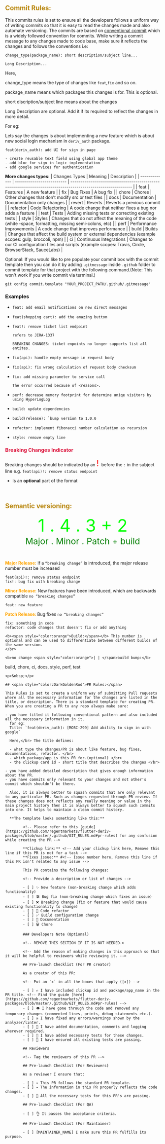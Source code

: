 ## <span style="color:DarkGoldenRod">Commit Rules:</span>
This commits rules is set to ensure all the developers follows a uniform way of writing commits so that it is easy to read the changes made and also automate versioning.
The commits are based on [conventional commit](https://www.conventionalcommits.org/en/v1.0.0/) which is a widely followed convention for commits. While writing a commit message to any changes made to code base, make sure it reflects the changes and follows the conventions i.e:

```
change_type(package_name): short description/subject line...

Long Description...
```

Here,

change_type means the type of changes like `feat`,`fix` and so on.

package_name means which packages this changes is for. This is optional.

short discription/subject line means about the changes

Long Description are optional. Add it if its required to reflect the changes in more detail.

For eg:

Lets say the changes is about implementing a new feature which is about new social login mechanism in `deriv_auth` package.

```
feat(deriv_auth): add UI for sign in page

- create reusable text field using global app theme
- add bloc for sign in logic implementation
- add google services for authentication
```
<b>More changes types:</b>
| Changes Types | Meaning                    | Description                                                                                                   |
| ------------- | -------------------------- | ------------------------------------------------------------------------------------------------------------- |
| feat          | Features                   | A new feature                                                                                                 |
| fix           | Bug Fixes                  | A bug fix                                                                                                     |
| chore         | Chores                     | Other changes that don’t modify src or test files                                                             |
| docs          | Docume­ntation             | Docume­ntation only changes                                                                                   |
| revert        | Reverts                    | Reverts a previous commit                                                                                     |
| refactor      | Code Refact­oring          | A code change that neither fixes a bug nor adds a feature                                                     |
| test          | Tests                      | Adding missing tests or correcting existing tests                                                             |
| style         | Styles                     | Changes that do not affect the meaning of the code (white­ -space, format­ting, missing semi-c­olons, etc)    |
| perf          | Perfor­mance Improv­ements | A code change that improves perfor­mance                                                                      |
| build         | Builds                     | Changes that affect the build system or external depend­encies (example scopes: gulp, broccoli, npm)          |
| ci            | Continuous Integr­ations   | Changes to our CI config­uration files and scripts (example scopes: Travis, Circle, Browse­rStack, SauceLabs) |

Optional: If you would like to pre populate your commit box with the commit template then you can do it by adding `.gitmessage` inside `.github` folder to commit template for that project with the following command.(Note: This won't work if you write commit via terminal.)

`git config commit.template "YOUR_PROJECT_PATH/.github/.gitmessage"`

### Examples
* ```
  feat: add email notifications on new direct messages
  ```
* ```
  feat(shopping cart): add the amazing button
  ```
* ```
  feat!: remove ticket list endpoint

  refers to JIRA-1337

  BREAKING CHANGES: ticket enpoints no longer supports list all entites.
  ```
* ```
  fix(api): handle empty message in request body
  ```
* ```
  fix(api): fix wrong calculation of request body checksum
  ```
* ```
  fix: add missing parameter to service call

  The error occurred because of <reasons>.
  ```
* ```
  perf: decrease memory footprint for determine uniqe visitors by using HyperLogLog
  ```
* ```
  build: update dependencies
  ```
* ```
  build(release): `bump version to 1.0.0
  ```
* ```
  refactor: implement fibonacci number calculation as recursion
  ```
* ```
  style: remove empty line
  ```
### <span style="color:Crimson">Breaking Changes Indicator</span>
Breaking changes should be indicated by an 
<span style="color:red;font-size:2em"> ! </span> 
before the `:` in the subject line e.g. `feat(api)!: remove status endpoint`
* Is an **optional** part of the format


<p>&nbsp;</p>

## <span style="color:DarkGoldenRod">Semantic versioning:
<center><span style="color:lime; font-size: 4em;">1 . 4 . 3 + 2</span></center>
<center><span style="color:green; font-size: 2em;">Major . Minor . Patch + build</span></center>
<p>&nbsp;</p>

<b><span style="color:orange">Major Release:</span></b>
If a ```“breaking change”``` is introduced, the major release number must be increased

```
feat(api)!: remove status endpoint
fix!: bug fix with breaking change
```

<b><span style="color:orange">Minor Release:</span></b>
New features have been introduced, which are backwards compatible ```no “breaking changes”```


```
feat: new feature
```

<b><span style="color:orange">Patch Release: </span></b>
Bug fixes ```no “breaking changes”```</br>
```
fix: something in code
refactor: code changes that doesn't fix or add anything

<b><span style="color:orange">Build:</span></b> This number is optional and can be used to differentiate between different builds of the same version.
</br>

<b>no change <span style="color:orange">| | </span>build bump:</b>
```
build, chore, ci, docs, style, perf, test
```
<p>&nbsp;</p>

## <span style="color:DarkGoldenRod">PR Rules:</span>

This Rules is set to create a uniform way of submitting Pull requests where all the necessary information for the changes are listed in the title, or description. There is a standard template for creating PR. When you are creating a PR to any repo always make sure:

- you have titled it following conventional pattern and also included all the necessary information in it.
  for eg:
  Title: `feat(deriv_auth): [MOBC-299] Add ability to sign in with google`

  Here,</br> The title defines:

  - what type the changes/PR is about like feature, bug fixes, documentations, refactor. </br>
  - which package/app is this PR for.(optional) </br>
  - the clickup card id - short title that describes the changes </br>

- you have added detailed description that gives enough information about the PR.
- you have commits only relevant to your changes and not other's commit which shouldn't be there.

  Also, it is always better to squash commits that are only relevant to any particular PR. Such as changes requested through PR review. If these changes does not reflects any really meaning or value in the main project history then it is always better to squash such commits into one. It helps to maintain a clean commit history.

  **The template looks something like this:**

        <!-- Please refer to this [guide](https://github.com/regentmarkets/flutter-deriv-packages/blob/master/.github/GIT_RULES.md#pr-rules) for any confusion while creating the PR -->

        **Clickup link:** <!-- Add your clickup link here, Remove this line if this PR is not for a task -->
        **Fixes issue:** #<!-- Issue number here, Remove this line if this PR isn't related to any issue -->

        This PR contains the following changes:

        <!-- Provide a description or list of changes -->

        - [ ] ✨ New feature (non-breaking change which adds functionality)
        - [ ] 🛠️ Bug fix (non-breaking change which fixes an issue)
        - [ ] ❌ Breaking change (fix or feature that would cause existing functionality to change)
        - [ ] 🧹 Code refactor
        - [ ] ✅ Build configuration change
        - [ ] 📝 Documentation
        - [ ] 🗑️ Chore

        ### Developers Note (Optional)

        <!-- REMOVE THIS SECTION IF IT IS NOT NEEDED.>

        <!-- Add the reason of making changes in this approach so that it will be helpful to reviewers while reviewing it. -->

        ## Pre-launch Checklist (For PR creator)

        As a creator of this PR:

        <!-- Put an `x` in all the boxes that apply ([x]) -->

        - [ ] ✍️ I have included clickup id and package/app_name in the PR title. <!-- Find the guide [here](https://github.com/regentmarkets/flutter-deriv-packages/blob/master/.github/GIT_RULES.md#pr-rules) -->
        - [ ] 👁️ I have gone through the code and removed any temporary changes (commented lines, prints, debug statements etc.).
        - [ ] ⚒️ I have fixed any errors/warnings shown by the analyzer/linter.
        - [ ] 📝 I have added documentation, comments and logging wherever required.
        - [ ] 🧪 I have added necessary tests for these changes.
        - [ ] 🔎 I have ensured all existing tests are passing.

        ## Reviewers

        <!-- Tag the reviewers of this PR -->

        ## Pre-launch Checklist (For Reviewers)

        As a reviewer I ensure that:

        - [ ] ✴️ This PR follows the standard PR template.
        - [ ] ✴️ The information in this PR properly reflects the code changes.
        - [ ] 🧪 All the necessary tests for this PR's are passing.

        ## Pre-launch Checklist (For QA)

        - [ ] 👌 It passes the acceptance criteria.

        ## Pre-launch Checklist (For Maintainer)

        - [ ] [MAINTAINER_NAME] I make sure this PR fulfills its purpose.
